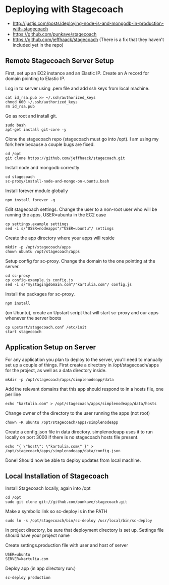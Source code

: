 # Deploying with Stagecoach
- http://justjs.com/posts/deploying-node-js-and-mongodb-in-production-with-stagecoach
- https://github.com/punkave/stagecoach
- https://github.com/jeffhaack/stagecoach (There is a fix that they haven't included yet in the repo)

## Remote Stagecoach Server Setup
First, set up an EC2 instance and an Elastic IP. Create an A record for domain pointing to Elastic IP.

Log in to server using .pem file and add ssh keys from local machine.

	cat id_rsa.pub >> ~/.ssh/authorized_keys
	chmod 600 ~/.ssh/authorized_keys
	rm id_rsa.pub 

Go as root and install git.

	sudo bash
	apt-get install git-core -y

Clone the stagecoach repo (stagecoach must go into /opt). I am using my fork here because a couple bugs are fixed.

	cd /opt
	git clone https://github.com/jeffhaack/stagecoach.git

Install node and mongodb correctly

	cd stagecoach
	sc-proxy/install-node-and-mongo-on-ubuntu.bash

Install forever module globally

	npm install forever -g

Edit stagecoach settings. Change the user to a non-root user who will be running the apps, USER=ubuntu in the EC2 case

	cp settings.example settings
	sed -i s/"USER=nodeapps"/"USER=ubuntu"/ settings

Create the app directory where your apps will reside

	mkdir -p /opt/stagecoach/apps
	chown ubuntu /opt/stagecoach/apps

Setup config for sc-proxy. Change the domain to the one pointing at the server.

	cd sc-proxy
	cp config-example.js config.js
	sed -i s/"mystagingdomain.com"/"kartulia.com"/ config.js

Install the packages for sc-proxy.

	npm install

(on Ubuntu), create an Upstart script that will start sc-proxy and our apps whenever the server boots

	cp upstart/stagecoach.conf /etc/init
	start stagecoach

## Application Setup on Server
For any application you plan to deploy to the server, you'll need to manually set up a couple of things.  First create a directory in /opt/stagecoach/apps for the project, as well as a data directory inside.

	mkdir -p /opt/stagecoach/apps/simplenodeapp/data

Add the relevant domains that this app should respond to in a hosts file, one per line

	echo "kartulia.com" > /opt/stagecoach/apps/simplenodeapp/data/hosts

Change owner of the directory to the user running the apps (not root)
	
	chown -R ubuntu /opt/stagecoach/apps/simplenodeapp

Create a config.json file in data directory. simplenodeapp uses it to run locally on port 3000 if there is no stagecoach hosts file present.

	echo "{ \"host\": \"kartulia.com\" }" > /opt/stagecoach/apps/simplenodeapp/data/config.json
	
Done! Should now be able to deploy updates from local machine.

## Local Installation of Stagecoach

Install Stagecoach locally, again into /opt

	cd /opt
	sudo git clone git://github.com/punkave/stagecoach.git

Make a symbolic link so sc-deploy is in the PATH

	sudo ln -s /opt/stagecoach/bin/sc-deploy /usr/local/bin/sc-deploy

In project directory, be sure that deployment directory is set up. Settings file should have your project name

Create settings.production file with user and host of server

	USER=ubuntu
	SERVER=kartulia.com

Deploy app (in app directory run:)
	
	sc-deploy production



	